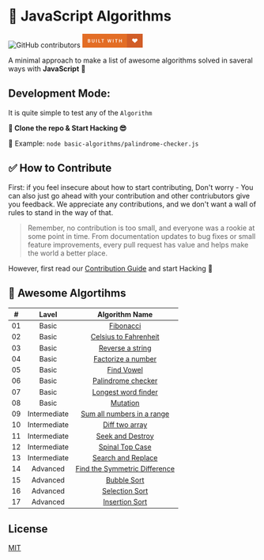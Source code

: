 # 🚀 JavaScript Algorithms

![GitHub contributors](https://img.shields.io/github/contributors/shaonkabir8/JavaScript-Algorithms?style=for-the-badge)
![Built With Love](./docs/built-with-love.png)

A minimal approach to make a list of awesome algorithms solved in saveral ways with **JavaScript** :rocket:

## Development Mode:
It is quite simple to test any of the `Algorithm`

__🎉 Clone the repo & Start Hacking 😎__ 

🚀 Example: `node basic-algorithms/palindrome-checker.js`


## ✅ How to Contribute

First: if you feel insecure about how to start contributing, Don't worry -  You can also just go ahead with your contribution and other contriubutors give you feedback. We appreciate any contributions, and we don't want a wall of rules to stand in the way of that.

> Remember, no contribution is too small, and everyone was a rookie at some point in time. From documentation updates to bug fixes or small feature improvements, every pull request has value and helps make the world a better place.

However, first read our [Contribution Guide](docs/CONTRIBUTION.md) and start Hacking :rocket:


## 📝 Awesome Algortihms
|   #   |    Lavel   	 |                           Algorithm Name                            |
| :---: |    :---:   	 | :---------------------------------------------------------------:   |
|  01	|   Basic   	 | [Fibonacci](/basic-algorithms/celsius-to-fahrenheit.js) |
|  02   |   Basic   	 | [Celsius to Fahrenheit](/basic-algorithms/celsius-to-fahrenheit.js) |
|  03   |   Basic   	 |      [Reverse a string](/basic-algorithms/reverse-a-string.js)      |
|  04   |   Basic   	 |    [Factorize a number](/basic-algorithms/factorize-a-number.js)    |
|  05   |   Basic   	 |           [Find Vowel](/basic-algorithms/find-vowels.js)            |
|  06   |   Basic   	 |    [Palindrome checker](/basic-algorithms/palindrome-checker.js)    |
|  07   |   Basic   	 |   [Longest word finder](/basic-algorithms/longest-word-finder.js)   |
|  08   |   Basic   	 |              [Mutation](/basic-algorithms/mutation.js)              |
|  09   |   Intermediate | [Sum all numbers in a range](/intermediate-algorithms/sum-all-number.js) |
|  10   |   Intermediate |  [Diff two array](/intermediate-algorithms/diff-two-array.js)       |
|  11   |   Intermediate |[Seek and Destroy](/intermediate-algorithms/seek-and-destroy.js)     |
|  12   |   Intermediate | [Spinal Top Case](/intermediate-algorithms/spinal-top-case.js)      |
|  13   |   Intermediate |[Search and Replace](/intermediate-algorithms/search-and-replace.js) |
|  14   |   Advanced 	 |[Find the Symmetric Difference](/advanced_algorithms/symmetric-difference.js) |
|  15   |   Advanced 	 |			[Bubble Sort](/advanced_algorithms/bubble-sort.js)    	   |
|  16   |   Advanced 	 |		[Selection Sort](/advanced_algorithms/selection-sort.js) 	   |
|  17   |   Advanced 	 |		[Insertion Sort](/advanced_algorithms/insertion-sort.js) 	   |




## License
[MIT](LICENSE)

